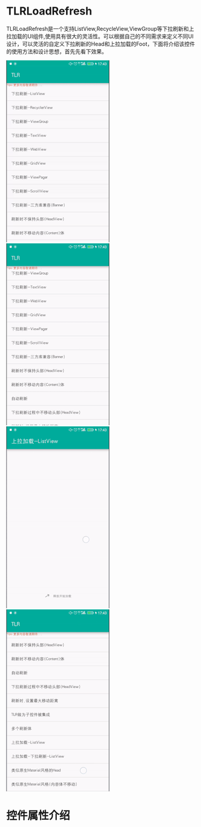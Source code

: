 # TLRLoadRefresh

TLRLoadRefresh是一个支持ListView,RecycleView,ViewGroup等下拉刷新和上拉加载的UI组件,使用具有很大的灵活性。可以根据自己的不同需求来定义不同UI设计，可以灵活的自定义下拉刷新的Head和上拉加载的Foot，下面将介绍该控件的使用方法和设计思想，首先先看下效果。

![1](png/1.gif) ![2](png/2.gif) ![3](png/3.gif) ![4](png/4.gif)

# 控件属性介绍
